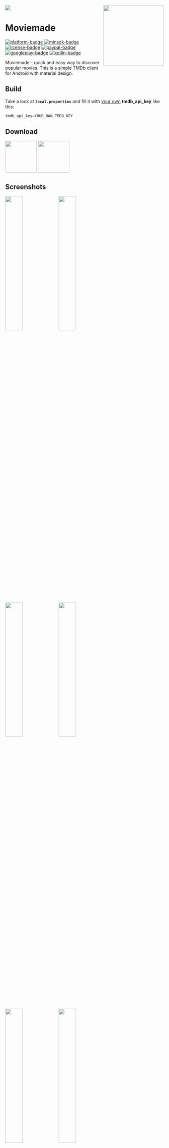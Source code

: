 [github]:            https://github.com/michaelbel/moviemade
[paypal-url]:        https://paypal.me/michaelbel
[licence-url]:       https://apache.org/licenses/LICENSE-2.0
[googleplay-url]:    https://play.google.com/store/apps/details?id=org.michaelbel.moviemade
[tmdb-introduction]: https://developers.themoviedb.org/3/getting-started/introduction
[kotlinlang]:        https://kotlinlang.org

[platform-badge]:   https://img.shields.io/badge/Platform-Android-F3745F.svg
[paypal-badge]:     https://img.shields.io/badge/Donate-Paypal-F3745F.svg
[license-badge]:    https://img.shields.io/badge/License-Apache_v2.0-F3745F.svg
[googleplay-badge]: https://img.shields.io/badge/Google_Play-Demo-F3745F.svg
[minsdk-badge]:     https://img.shields.io/badge/minSdkVersion-21-F3745F.svg
[kotlin-badge]:     https://img.shields.io/badge/Awesome-Kotlin-F18E33.svg

<!----------------------------------------------------------------------------------------------------->
<img src="screenshots/mockup2.png"/>
<img src="../master/icons/ic_launcher_playstore.png" width="192" align="right" hspace="0"/>

Moviemade
=

[![platform-badge]][github]
[![minsdk-badge]][github]
[![license-badge]][licence-url]
[![paypal-badge]][paypal-url]
[![googleplay-badge]][googleplay-url]
[![kotlin-badge]][kotlinlang]

Moviemade - quick and easy way to discover popular movies. This is a simple TMDb client for Android with material design.

## Build
Take a look at <b>`local.properties`</b> and fill it with [your own][tmdb-introduction] <b>tmdb_api_key</b> like this:
```gradle
tmdb_api_key=YOUR_OWN_TMDB_KEY
```

## Download
[<img src="https://play.google.com/intl/en_us/badges/images/generic/en_badge_web_generic.png" alt="" height="100">](https://play.google.com/store/apps/details?id=org.michaelbel.moviemade)
[<img src="screenshots/direct-apk.png" alt="" height="100">](https://github.com/michaelbel/Moviemade/releases/download/1.3.1/moviemade-v1.3.1-release.apk)

## Screenshots
<div style="dispaly:flex">
    <img src="screenshots/screen1.png" width="33%">
    <img src="screenshots/screen2.png" width="33%">
    <img src="screenshots/screen3.png" width="33%">
    <img src="screenshots/screen4.png" width="33%">
    <img src="screenshots/screen5.png" width="33%">
    <img src="screenshots/screen6.png" width="33%">
</div>

## Demo video
https://www.youtube.com/watch?v=H5auyhQU9fU

## Open-source libraries
* [**Retrofit**](https://github.com/square/retrofit) for REST API communication
* [**OkHttp**](https://github.com/square/okhttp) for http & logging
* [**Gson**](https://github.com/google/gson) to convert Java Objects into JSON and back
* [**RxJava2**](https://github.com/ReactiveX/RxJava) for Retrofit & background threads
* [**Glide**](https://github.com/bumptech/glide) for image loading
* [**Dagger2**](https://github.com/google/dagger) for dependency injection
* [**Room**](https://developer.android.com/topic/libraries/architecture/room.html) database
* [**Kotlin**](https://github.com/JetBrains/kotlin) for simplicity
* [**GestureViews**](https://github.com/alexvasilkov/GestureViews) for gestures control
* [**ChipsLayoutManager**](https://github.com/BelooS/ChipsLayoutManager) for genres
* [**AndroidYouTubePlayer**](https://github.com/PierfrancescoSoffritti/android-youtube-player) for playing videos
* [**AndroidAnimatedMenuItems**](https://github.com/adonixis/android-animated-menu-items) for menu items

## Issues
If you find any problems or would like to suggest a feature, please feel free to file an [issue](https://github.com/michaelbel/moviemade/issues).

## License
<a href="http://www.apache.org/licenses/LICENSE-2.0" target="_blank">
  <img alt="Apache License 2.0" src="screenshots/apache.png" height="110"/>
</a>

    Copyright 2017 Michael Bely

    Licensed under the Apache License, Version 2.0 (the "License");
    you may not use this file except in compliance with the License.
    You may obtain a copy of the License at

       http://www.apache.org/licenses/LICENSE-2.0

    Unless required by applicable law or agreed to in writing, software
    distributed under the License is distributed on an "AS IS" BASIS,
    WITHOUT WARRANTIES OR CONDITIONS OF ANY KIND, either express or implied.
    See the License for the specific language governing permissions and
    limitations under the License.
